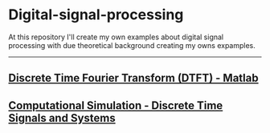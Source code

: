 # Digital-signal-processing
At this repository I'll create my own examples about digital signal processing with due theoretical background creating my owns expamples.

----------

## [Discrete Time Fourier Transform (DTFT) - Matlab](http://nbviewer.jupyter.org/github/SaraivaLucas/Digital-signal-processing/blob/master/Trabalho%201/Trabalho%20DTFT.ipynb)

## [Computational Simulation - Discrete Time Signals and Systems](http://nbviewer.jupyter.org/github.com/SaraivaLucas/Digital-signal-processing/blob/master/Trabalho%202/Trabalho%20Rxx.ipynb)
